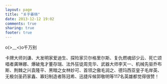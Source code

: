 ```yaml
---
layout: page
title: "关于姜晓"
date: 2013-12-12 19:02
comments: true
sharing: true
footer: true
---
```



o(>﹏<)o千万别

卡牌大师刘谦、大发明家爱迪生、探险家贝尔格里尔斯、复仇燃魂邱少云、死亡颂唱者龚琳娜、爆破鬼才董存瑞、法外狂徒周克华、武器大师李天一、机械先驱乔布斯、荆棘之兴袁隆平、黑暗之女林妙可、首领之傲毛润之、德玛西亚皇子毛岸英、无极剑圣药家鑫、寡妇制造者陈冠希、迅捷斥候郭敬明等117名英雄都觉得很赞！

